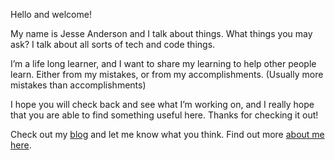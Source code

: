 Hello and welcome!

My name is Jesse Anderson and I talk about things. What things you may ask? I talk about all sorts of tech and code things.

I’m a life long learner, and I want to share my learning to help other people learn. Either from my mistakes, or from my accomplishments. (Usually more mistakes than accomplishments)

I hope you will check back and see what I’m working on, and I really hope that you are able to find something useful here. Thanks for checking it out!

Check out my [blog](/content/blog/) and let me know what you think. Find out more [about me here](/content/about-page.md).
